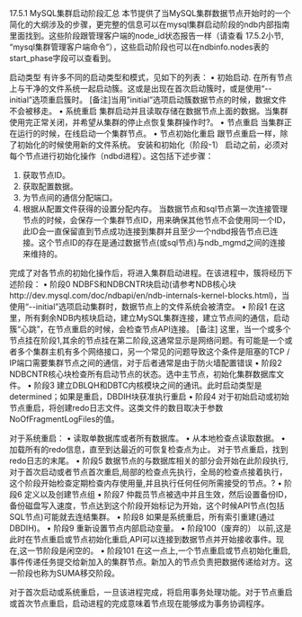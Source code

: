 17.5.1 MySQL集群启动阶段汇总
本节提供了当MySQL集群数据节点开始时的一个简化的大纲涉及的步骤，更完整的信息可以在mysql集群启动阶段的ndb内部指南里面找到。这些阶段跟管理客户端的node_id状态报告一样（请查看 17.5.2小节, “mysql集群管理客户端命令”），这些启动阶段也可以在ndbinfo.nodes表的start_phase字段可以查看到。

启动类型  有许多不同的启动类型和模式，见如下的列表：
• 初始启动. 在所有节点上与干净的文件系统一起启动簇。这或是出现在首次启动簇时，或是使用“--initial”选项重启簇时。
[备注]当用”initial”选项启动簇数据节点的时候，数据文件不会被移走。
• 系统重启  集群启动并且读取存储在数据节点上面的数据。当集群使用完正常关闭，并希望从集群的停止点恢复集群操作时?。
• 节点重启  当集群正在运行的时候，在线启动一个集群节点。
• 节点初始化重启  跟节点重启一样，除了初始化的时候使用新的文件系统。
安装和初始化（阶段-1） 启动之前，必须对每个节点进行初始化操作（ndbd进程）。这包括下述步骤：
1.    获取节点ID。
2.    获取配置数据。
3.    为节点间的通信分配端口。
4.    根据从配置文件获得的设置分配内存。
当数据节点和sql节点第一次连接管理节点的时候，会保存一个集群节点ID，用来确保其他节点不会使用同一个ID，此ID会一直保留直到节点成功连接到集群并且至少一个ndbd报告节点已连接。这个节点ID的存在是通过数据节点(或sql节点)与ndb_mgmd之间的连接来维持的。

完成了对各节点的初始化操作后，将进入集群启动进程。在该进程中，簇将经历下述阶段：
• 阶段0  NDBFS和NDBCNTR块启动(请参考NDB核心块http://dev.mysql.com/doc/ndbapi/en/ndb-internals-kernel-blocks.html)，当使用“--initial”选项启动集群时，数据节点上的文件系统会被清空。
• 阶段1  在这里，所有剩余NDB内核块启动，建立MySQL集群连接，建立节点间的通信，启动簇“心跳”，在节点重启的时候，会检查节点API连接。
	[备注] 这里，当一个或多个节点挂在阶段1,其余的节点挂在第二阶段,这通常显示是网络问题。有可能是一个或者多个集群主机有多个网络接口，另一个常见的问题导致这个条件是阻塞的TCP / IP端口需要集群节点之间的通信，对于后者通常是由于防火墙配置错误
• 阶段2  NDBCNTR核心块检查所有启动节点的状态。选中主节点，初始化集群数据库文件。
• 阶段3  建立DBLQH和DBTC内核模块之间的通讯。此时启动类型是determined；如果是重启，DBDIH块获准执行重启
• 阶段4  对于初始启动或初始节点重启，将创建redo日志文件。这类文件的数目取决于参数NoOfFragmentLogFiles的值。

对于系统重启：
•  读取单数据库或者所有数据库。
•  从本地检查点读取数据。
•  加载所有的redo信息，直至到达最近的可恢复检查点为止。
对于节点重启，找到redo日志的末尾。
• 阶段5  数据节点的与数据库相关的部分会开始在此阶段执行,对于首次启动或者节点首次重启,局部的检查点先执行，全局的检查点接着执行，这个阶段开始检查定期检查内存使用量,并且执行任何任何所需接受的节点。?
• 阶段6  定义以及创建节点组
• 阶段7  仲裁员节点被选中并且生效，然后设置备份ID，备份磁盘写入速度，节点达到这个阶段开始标记为开始，这个时候API节点(包括SQL节点)可能就去连结集群。
• 阶段8  如果是系统重启，所有索引重建(通过DBDIH)。
• 阶段9  重新设置节点内部启动变量。
• 阶段100（废弃的）  以前,这是此时在节点重启或节点初始化重启,API可以连接到数据节点并开始接收事件。现在,这一节阶段是闲空的。
• 阶段101  在这一点上,一个节点重启或节点初始化重启,事件传递任务提交给新加入的集群节点。新加入的节点负责把数据传递给对方。这一阶段也称为SUMA移交阶段。

对于首次启动或系统重启，一旦该进程完成，将启用事务处理功能。对于节点重启或首次节点重启，启动进程的完成意味着节点现在能够成为事务协调程序。

